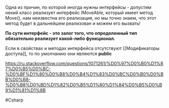 
Одна из причин, по которой иногда нужны интерфейсы - допустим некий класс реализует интерфейс IMoveAble, который имеет метод Move(), нам неизвестна его реализация, но мы точно знаем, что этот метод будет в дальнейшем реализован и можем его вызвать!

**По сути интерфейс - это залог того, что определенный тип обязательно реализует какой-либо функционал.**

Если в свойствах и методах интерфейса отсутствуют [[Модификаторы доступа]], то по умолчанию они являются **public**

https://ru.stackoverflow.com/questions/1071261/%D0%97%D0%B0%D1%87%D0%B5%D0%BC-%D0%BF%D1%80%D0%B8%D0%B4%D1%83%D0%BC%D0%B0%D0%BB%D0%B8-%D0%B8%D0%BD%D1%82%D0%B5%D1%80%D1%84%D0%B5%D0%B9%D1%81%D1%8B

#Csharp 